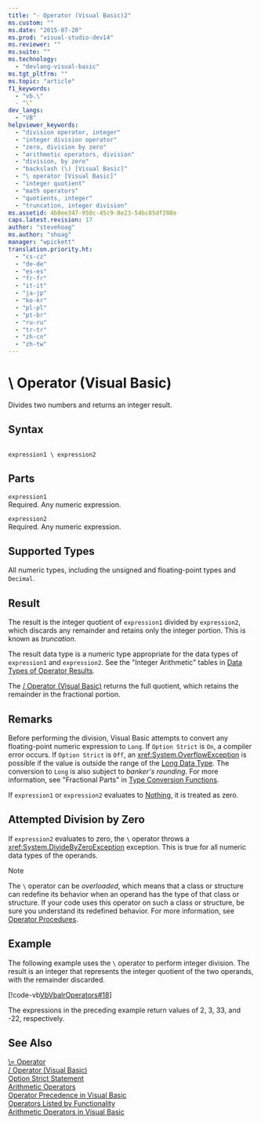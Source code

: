 ```yaml
---
title: "- Operator (Visual Basic)2"
ms.custom: ""
ms.date: "2015-07-20"
ms.prod: "visual-studio-dev14"
ms.reviewer: ""
ms.suite: ""
ms.technology: 
  - "devlang-visual-basic"
ms.tgt_pltfrm: ""
ms.topic: "article"
f1_keywords: 
  - "vb.\"
  - "\"
dev_langs: 
  - "VB"
helpviewer_keywords: 
  - "division operator, integer"
  - "integer division operator"
  - "zero, division by zero"
  - "arithmetic operators, division"
  - "division, by zero"
  - "backslash (\) [Visual Basic]"
  - "\ operator [Visual Basic]"
  - "integer quotient"
  - "math operators"
  - "quotients, integer"
  - "truncation, integer division"
ms.assetid: 4b0ee347-950c-45c9-8e23-54bc85df208e
caps.latest.revision: 17
author: "stevehoag"
ms.author: "shoag"
manager: "wpickett"
translation.priority.ht: 
  - "cs-cz"
  - "de-de"
  - "es-es"
  - "fr-fr"
  - "it-it"
  - "ja-jp"
  - "ko-kr"
  - "pl-pl"
  - "pt-br"
  - "ru-ru"
  - "tr-tr"
  - "zh-cn"
  - "zh-tw"
---
```

# \ Operator (Visual Basic)
Divides two numbers and returns an integer result.  
  
## Syntax  
  
```  
  
expression1 \ expression2  
```  
  
## Parts  
 `expression1`  
 Required. Any numeric expression.  
  
 `expression2`  
 Required. Any numeric expression.  
  
## Supported Types  
 All numeric types, including the unsigned and floating-point types and `Decimal`.  
  
## Result  
 The result is the integer quotient of `expression1` divided by `expression2`, which discards any remainder and retains only the integer portion. This is known as *truncation*.  
  
 The result data type is a numeric type appropriate for the data types of `expression1` and `expression2`. See the "Integer Arithmetic" tables in [Data Types of Operator Results](../../../visual-basic\language-reference\operators/data-types-of-operator-results.md).  
  
 The [/ Operator (Visual Basic)](../../../visual-basic\language-reference\operators/floating-point-division-operator.md) returns the full quotient, which retains the remainder in the fractional portion.  
  
## Remarks  
 Before performing the division, Visual Basic attempts to convert any floating-point numeric expression to `Long`. If `Option Strict` is `On`, a compiler error occurs. If `Option Strict` is `Off`, an <xref:System.OverflowException> is possible if the value is outside the range of the [Long Data Type](../../../visual-basic\language-reference\data-types/long-data-type.md). The conversion to `Long` is also subject to *banker's rounding*. For more information, see "Fractional Parts" in [Type Conversion Functions](../../../visual-basic\language-reference\functions/type-conversion-functions.md).  
  
 If `expression1` or `expression2` evaluates to [Nothing](../../../visual-basic\language-reference/nothing.md), it is treated as zero.  
  
## Attempted Division by Zero  
 If `expression2` evaluates to zero, the `\` operator throws a <xref:System.DivideByZeroException> exception. This is true for all numeric data types of the operands.  
  
> [!NOTE]
>  The `\` operator can be *overloaded*, which means that a class or structure can redefine its behavior when an operand has the type of that class or structure. If your code uses this operator on such a class or structure, be sure you understand its redefined behavior. For more information, see [Operator Procedures](../../../visual-basic\language-reference\procedures/operator-procedures.md).  
  
## Example  
 The following example uses the `\` operator to perform integer division. The result is an integer that represents the integer quotient of the two operands, with the remainder discarded.  
  
 [!code-vb[VbVbalrOperators#18](../../../visual-basic\language-reference\operators/codesnippet/VisualBasic/integer-division-operator_1.vb)]  
  
 The expressions in the preceding example return values of 2, 3, 33, and -22, respectively.  
  
## See Also  
 [\\= Operator](../../../visual-basic\language-reference\operators/subtraction-assignment-operator.md)   
 [/ Operator (Visual Basic)](../../../visual-basic\language-reference\operators/floating-point-division-operator.md)   
 [Option Strict Statement](../../../visual-basic\language-reference\statements/option-strict-statement.md)   
 [Arithmetic Operators](../../../visual-basic\language-reference\operators/arithmetic-operators.md)   
 [Operator Precedence in Visual Basic](../../../visual-basic\language-reference\operators/operator-precedence.md)   
 [Operators Listed by Functionality](../../../visual-basic\language-reference\operators/operators-listed-by-functionality.md)   
 [Arithmetic Operators in Visual Basic](../../../visual-basic\programming-guide\language-features\operators-and-expressions/arithmetic-operators.md)